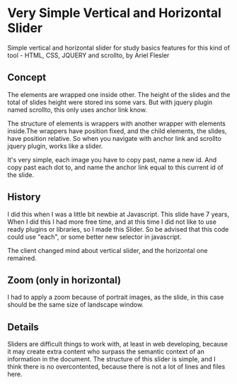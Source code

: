 # Very Simple Vertical and Horizontal Slider
Simple vertical and horizontal slider for study basics features for this kind of tool - HTML, CSS, JQUERY and scrollto, by Ariel Flesler

## Concept
The elements are wrapped one inside other. The height of the slides and the total of slides height were stored ins some vars. But with jquery plugin named scrollto, this only uses anchor link know. 

The structure of elements is wrappers with another wrapper with elements inside.The wrappers have position fixed, and the child elements, the slides, have position relative. So when you navigate with anchor link and scrollto jquery plugin, works like a slider.

It's very simple, each image you have to copy past, name a new id. And copy past each dot to, and name the anchor link equal to this current id of the slide.

## History
I did this when I was a little bit newbie at Javascript. This slide have 7 years, When I did this I had more free time, and at this time I did not like to use ready plugins or libraries, so I made this Slider. So be advised that this code could use "each", or some better new selector in javascript.

The client changed mind about vertical slider, and the horizontal one remained.

## Zoom (only in horizontal)
I had to apply a zoom because of portrait images, as the slide, in this case should be the same size of landscape window.

## Details
Sliders are difficult things to work with, at least in web developing, because it may create extra content who surpass the semantic context of an information in the document.  The structure of this slider is simple, and I think there is no overcontented, because there is not a lot of lines and files here.






